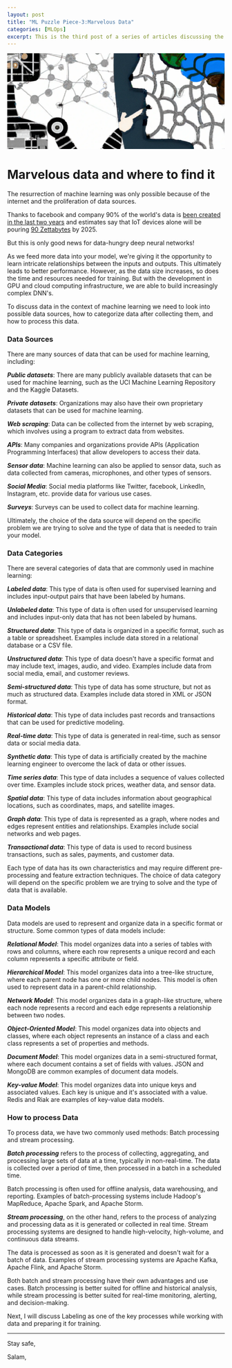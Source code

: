 ```yaml
---
layout: post
title: "ML Puzzle Piece-3:Marvelous Data" 
categories: [MLOps]
excerpt: This is the third post of a series of articles discussing the software engineering perspective of Machine Learning Systems.
---
```


![ Machine Learning Systems: A Unique Puzzle ](../images/ml_unique_puzzle.png "Machine Learning in Blue")

# Marvelous data and where to find it

The resurrection of machine learning was only possible because of the internet and the proliferation of data sources.

Thanks to facebook and company 90% of the world's data is [been created in the last two years](https://www.domo.com/learn/infographic/data-never-sleeps-5) and estimates say that IoT devices alone will be pouring [90 Zettabytes](https://www.aparavi.com/resources-blog/data-growth-statistics-blow-your-mind) by 2025. 

But this is only good news for data-hungry deep neural networks! 

As we feed more data into your model, we're giving it the opportunity to learn intricate relationships between the inputs and outputs. This ultimately leads to better performance. However, as the data size increases, so does the time and resources needed for training. But with the development in GPU and cloud computing infrastructure, we are able to build increasingly complex DNN's. 

To discuss data in the context of machine learning we need to look into possible data sources, how to categorize data after collecting them, and how to process this data.

### Data Sources
There are many sources of data that can be used for machine learning, including:

***Public datasets***: There are many publicly available datasets that can be used for machine learning, such as the UCI Machine Learning Repository and the Kaggle Datasets.

***Private datasets***: Organizations may also have their own proprietary datasets that can be used for machine learning.

***Web scraping***: Data can be collected from the internet by web scraping, which involves using a program to extract data from websites.

***APIs***: Many companies and organizations provide APIs (Application Programming Interfaces) that allow developers to access their data.

***Sensor data***: Machine learning can also be applied to sensor data, such as data collected from cameras, microphones, and other types of sensors.

***Social Media***: Social media platforms like Twitter, facebook, LinkedIn, Instagram, etc. provide data for various use cases.

***Surveys***: Surveys can be used to collect data for machine learning.

Ultimately, the choice of the data source will depend on the specific problem we are trying to solve and the type of data that is needed to train your model.

### Data Categories
There are several categories of data that are commonly used in machine learning:

***Labeled data***: This type of data is often used for supervised learning and includes input-output pairs that have been labeled by humans.

***Unlabeled data***: This type of data is often used for unsupervised learning and includes input-only data that has not been labeled by humans.

***Structured data***: This type of data is organized in a specific format, such as a table or spreadsheet. Examples include data stored in a relational database or a CSV file.

***Unstructured data***: This type of data doesn't have a specific format and may include text, images, audio, and video. Examples include data from social media, email, and customer reviews.

***Semi-structured data***: This type of data has some structure, but not as much as structured data. Examples include data stored in XML or JSON format.

***Historical data***: This type of data includes past records and transactions that can be used for predictive modeling.

***Real-time data***: This type of data is generated in real-time, such as sensor data or social media data.

***Synthetic data***: This type of data is artificially created by the machine learning engineer to overcome the lack of data or other issues.

***Time series data***: This type of data includes a sequence of values collected over time. Examples include stock prices, weather data, and sensor data.

***Spatial data***: This type of data includes information about geographical locations, such as coordinates, maps, and satellite images.

***Graph data***: This type of data is represented as a graph, where nodes and edges represent entities and relationships. Examples include social networks and web pages.

***Transactional data***: This type of data is used to record business transactions, such as sales, payments, and customer data.

Each type of data has its own characteristics and may require different pre-processing and feature extraction techniques. The choice of data category will depend on the specific problem we are trying to solve and the type of data that is available.

### Data Models

Data models are used to represent and organize data in a specific format or structure. Some common types of data models include:

***Relational Model***: This model organizes data into a series of tables with rows and columns, where each row represents a unique record and each column represents a specific attribute or field.

***Hierarchical Model***: This model organizes data into a tree-like structure, where each parent node has one or more child nodes. This model is often used to represent data in a parent-child relationship.

***Network Model***: This model organizes data in a graph-like structure, where each node represents a record and each edge represents a relationship between two nodes.

***Object-Oriented Model***: This model organizes data into objects and classes, where each object represents an instance of a class and each class represents a set of properties and methods.

***Document Model***: This model organizes data in a semi-structured format, where each document contains a set of fields with values. JSON and MongoDB are common examples of document data models.

***Key-value Model***: This model organizes data into unique keys and associated values. Each key is unique and it's associated with a value. Redis and Riak are examples of key-value data models. 

### How to process Data 

To process data, we have two commonly used methods: Batch processing and stream processing.

***Batch processing*** refers to the process of collecting, aggregating, and processing large sets of data at a time, typically in non-real-time. The data is collected over a period of time, then processed in a batch in a scheduled time. 

Batch processing is often used for offline analysis, data warehousing, and reporting. Examples of batch-processing systems include Hadoop's MapReduce, Apache Spark, and Apache Storm.

***Stream processing***, on the other hand, refers to the process of analyzing and processing data as it is generated or collected in real time. Stream processing systems are designed to handle high-velocity, high-volume, and continuous data streams. 

The data is processed as soon as it is generated and doesn't wait for a batch of data. Examples of stream processing systems are Apache Kafka, Apache Flink, and Apache Storm.

Both batch and stream processing have their own advantages and use cases. Batch processing is better suited for offline and historical analysis, while stream processing is better suited for real-time monitoring, alerting, and decision-making.

Next, I will discuss Labeling as one of the key processes while working with data and preparing it for training.

----

Stay safe, 

Salam,



